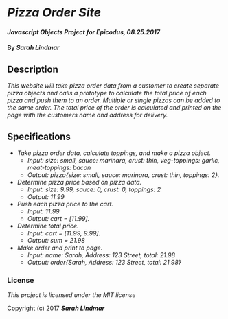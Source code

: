 # _Pizza Order Site_

#### _Javascript Objects Project for Epicodus, 08.25.2017_

#### By _**Sarah Lindmar**_

## Description

_This website will take pizza order data from a customer to create separate pizza objects and calls a prototype to calculate the total price of each pizza and push them to an order. Multiple or single pizzas can be added to the same order. The total price of the order is calculated and printed on the page with the customers name and address for delivery._

## Specifications

* _Take pizza order data, calculate toppings, and make a pizza object._
  * _Input: size: small, sauce: marinara, crust: thin, veg-toppings: garlic, meat-toppings: bacon_
  * _Output: pizza{size: small, sauce: marinara, crust: thin, toppings: 2}._  
* _Determine pizza price based on pizza data._
  * _Input: size: 9.99, sauce: 0, crust: 0, toppings: 2_
  * _Output: 11.99_  
* _Push each pizza price to the cart._
    * _Input: 11.99_
    * _Output: cart = [11.99]._
* _Determine total price._
    * _Input: cart = [11.99, 9.99]._
    * _Output: sum = 21.98_
* _Make order and print to page._
    * _Input: name: Sarah, Address: 123 Street, total: 21.98_
    * _Output:  order{Sarah, Address: 123 Street, total: 21.98}_

### License

*This project is licensed under the MIT license*

Copyright (c) 2017 **_Sarah Lindmar_**
